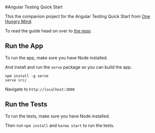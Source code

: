 #Angular Testing Quick Start

This the companion project for the Angular Testing Quick Start from [One Hungry Mind](http://onehungrymind.com).

To read the guide head on over to [the repo](https://github.com/simpulton/angular-testing-quick-start-text).


Run the App
-------------------
To run the app, make sure you have Node installed.

And install and run the `serve` package so you can build the app.

```
npm install -g serve
serve src/
```

Navigate to `http://localhost:3000`

Run the Tests
-------------------

To run the tests, make sure you have Node installed.

Then run `npm install` and `karma start` to run the tests.

